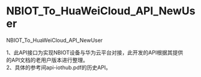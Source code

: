 # NBIOT_To_HuaWeiCloud_API_NewUser   
NBIOT_To_HuaWeiCloud_API_NewUser             
                                
1、此API接口为实现NBIOT设备与华为云平台对接，此开发的API根据其提供            
   的API文档的老用户版本进行整理。                                   
2、具体的参考间api-iothub.pdf的历史API。                                                                   
                            

     
                
           

    
    
  
      
                                          
                                   
   

